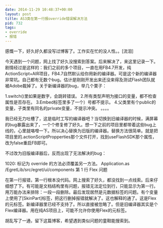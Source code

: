 ```yaml
---
date: 2014-11-29 10:48:37+00:00
layout: post
title: AS3类在第一行报override错误解决方法
pid: 732
tags:
- override
- 报错
---
```


感慨一下，好久好久都没写过博客了。工作实在忙的没人性。。[流泪]

今天遇到一个问题，网上找了好久没搜索到答案。后来解决了，来这里记录一下。剧情经过是这样的：我们之前的多个项目，一直在用FB4.7开发，纯ActionScript+AIR项目，FB4.7自然默认给你用新的编译器。可是这个新的编译器非常坑。自己都有无数个bug。估计是刚刚开发出来还没来得及测试Flash团队就被Adobe裁掉了。关于新编译器的bug，举几个栗子：

1.switch()里如果是数字，会跳转错误。
2.所有类型声明为接口的变量，都不检查属性是否存在。
3.Embed标签里多了一个）号都不提示。
4.父类里有个public的变量，子类里有同名的private变量，不提示冲突。
。。。。

我已经无力吐槽了，这是临时工写的编译器吧？当切换到旧编译器的时候，满屏幕的bug暴露出来了，一个个修复修了好久。想一下之前的项目里都带着这些bug上线的，心里就咯噔一下。所以决心替换为旧版的编译器。替换方法很简单。就是把项目里的.actionScriptPropperties那个文件打开，找到useFlashSDK那个属性，改为false重启FB即可。

不过改为旧版编译器后，反而出现了无法解决的bug：

1020: 标记为 override 的方法必须覆盖另一方法。	Application.as	/EgretLib/src/egret/ui/components	第 1 行	Flex 问题

在第一行报错，第一行根本没代码。网上搜索了好久，都没找到一点线索。后来仔细想了下。有可能是文档结构里有问题，报错无法定位到行，只能显示为第一行。用万能办法来排除：一段一段删除。最后发现居然是元数据标签的问题。有个变量上使用了[SkinPart]标签，把这行删掉报错就解决了。这也解释的通了。这是Flex的元标签。新编译器里已经不支持了。所以直接被忽略了。但是旧编译器其实是个Flex编译器。用在纯AS项目上，可能不允许你使用Flex的元标签。

胡乱写了一通，留下这篇博客，希望遇到类似问题的童鞋能搜索到。
